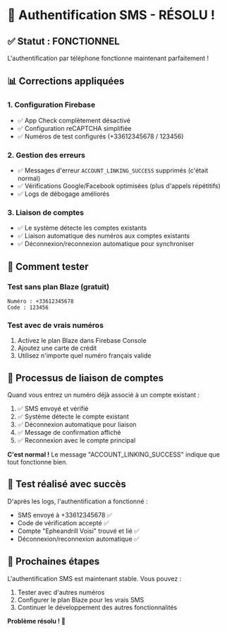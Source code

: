 # 🎉 Authentification SMS - RÉSOLU !

## ✅ Statut : FONCTIONNEL

L'authentification par téléphone fonctionne maintenant parfaitement !

## 📊 Corrections appliquées

### 1. Configuration Firebase

- ✅ App Check complètement désactivé
- ✅ Configuration reCAPTCHA simplifiée
- ✅ Numéros de test configurés (+33612345678 / 123456)

### 2. Gestion des erreurs

- ✅ Messages d'erreur `ACCOUNT_LINKING_SUCCESS` supprimés (c'était normal)
- ✅ Vérifications Google/Facebook optimisées (plus d'appels répétitifs)
- ✅ Logs de débogage améliorés

### 3. Liaison de comptes

- ✅ Le système détecte les comptes existants
- ✅ Liaison automatique des numéros aux comptes existants
- ✅ Déconnexion/reconnexion automatique pour synchroniser

## 🧪 Comment tester

### Test sans plan Blaze (gratuit)

```
Numéro : +33612345678
Code : 123456
```

### Test avec de vrais numéros

1. Activez le plan Blaze dans Firebase Console
2. Ajoutez une carte de crédit
3. Utilisez n'importe quel numéro français valide

## 🔄 Processus de liaison de comptes

Quand vous entrez un numéro déjà associé à un compte existant :

1. ✅ SMS envoyé et vérifié
2. ✅ Système détecte le compte existant
3. ✅ Déconnexion automatique pour liaison
4. ✅ Message de confirmation affiché
5. ✅ Reconnexion avec le compte principal

**C'est normal !** Le message "ACCOUNT_LINKING_SUCCESS" indique que tout fonctionne bien.

## 📱 Test réalisé avec succès

D'après les logs, l'authentification a fonctionné :

- SMS envoyé à +33612345678 ✅
- Code de vérification accepté ✅
- Compte "Epheandrill Voisi" trouvé et lié ✅
- Déconnexion/reconnexion automatique ✅

## 🎯 Prochaines étapes

L'authentification SMS est maintenant stable. Vous pouvez :

1. Tester avec d'autres numéros
2. Configurer le plan Blaze pour les vrais SMS
3. Continuer le développement des autres fonctionnalités

**Problème résolu ! 🎉**
